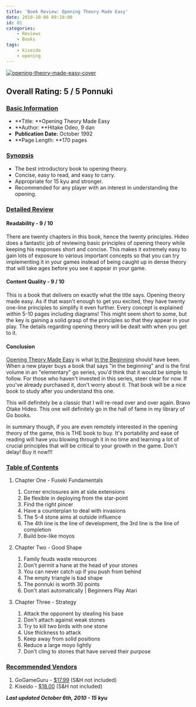 ```yaml
---
title: 'Book Review: Opening Theory Made Easy'
date: 2010-10-06 09:10:00
id: 81
categories:
	- Reviews
	- Books
tags:
	- kiseido
	- opening
---
```


[![opening-theory-made-easy-cover](http://www.bengozen.com/wp-content/uploads/2010/10/opening-theory-made-easy-cover.jpg)](http://www.bengozen.com/wp-content/uploads/2010/10/opening-theory-made-easy-cover.jpg)

## Overall Rating: 5 / 5 Ponnuki

### <span style="text-decoration: underline;">Basic Information</span>

*   **Title: **Opening Theory Made Easy
*   **Author: **Hitake Odeo, 9 dan
*   **Publication Date:** October 1992
*   **Page Length: **170 pages

### <span style="text-decoration: underline;">Synopsis</span>

*   The best introductory book to opening theory.
*   Concise, easy to read, and easy to carry.
*   Appropriate for 15 kyu and stronger.
*   Recommended for any player with an interest in understanding the opening.
<div style="text-align: left;"><!--more--></div>

### <span style="text-decoration: underline;">Detailed Review</span>

#### Readability - 9 / 10

There are twenty chapters in this book, hence the twenty principles. Hideo does a fantastic job of reviewing basic principles of opening theory while keeping his responses short and concise. This makes it extremely easy to gain lots of exposure to various important concepts so that you can try implementing it in your games instead of being caught up in dense theory that will take ages before you see it appear in your game.

#### Content Quality - 9 / 10

This is a book that delivers on exactly what the title says. Opening theory made easy. As if that wasn't enough to get you excited, they have twenty one-line principles to simplify it even further. Every concept is explained within 5-10 pages including diagrams! This might seem short to some, but the key is gaining a solid grasp of the principles so that they appear in your play. The details regarding opening theory will be dealt with when you get to it.

#### Conclusion

<span style="text-decoration: underline;">Opening Theory Made Easy</span> is what <span style="text-decoration: underline;">In the Beginning</span> should have been. When a new player buys a book that says "in the beginning" and is the first volume in an "elementary" go series, you'd think that it would be simple to follow. For those who haven't invested in this series, steer clear for now. If you've already purchased it, don't worry about it. That book will be a nice book to study after you understand this one.

This will definitely be a classic that I will re-read over and over again. Bravo Otake Hideo. This one will definitely go in the hall of fame in my library of Go books.

In summary though, if you are even remotely interested in the opening theory of the game, this is THE book to buy. It's portability and ease of reading will have you blowing through it in no time and learning a lot of crucial principles that will be critical to your growth in the game. Don't delay! Buy it now!!!

### <span style="text-decoration: underline;">Table of Contents</span>

1.  Chapter One - Fuseki Fundamentals

	1.  Corner enclosures aim at side extensions
	2.  Be flexible in deploying from the star-point
	3.  Find the right pincer
	4.  Have a counterplan to deal with invasions
	5.  The 5-4 stone aims at outside influence
	6.  The 4th line is the line of development, the 3rd line is the line of completion
	7.  Build box-like moyos

2.  Chapter Two - Good Shape

	1.  Family feuds waste resources
	2.  Don't permit a hane at the head of your stones
	3.  You can never catch up if you push from behind
	4.  The empty triangle is bad shape
	5.  The ponnuki is worth 30 points
	6.  Don't atari automatically | Beginners Play Atari

3.  Chapter Three - Strategy

	1.  Attack the opponent by stealing his base
	2.  Don't attach against weak stones
	3.  Try to kill two birds with one stone
	4.  Use thickness to attack
	5.  Keep away from solid positions
	6.  Reduce a large moyo lightly
	7.  Don't cling to stones that have served their purpose

### <span style="text-decoration: underline;">Recommended Vendors</span>

1.  GoGameGuru - [$17.99](http://shop.gogameguru.com/opening-theory-made-easy/?acc=e4da3b7fbbce2345d7772b0674a318d5 "GoGameGuru Purchase Link for Opening Theory Made Easy") (S&amp;H not included)
2.  Kiseido - [$18.00](http://www.kiseido.com/go_books.htm "Kiseido Purchase Link") (S&amp;H not included)

**_Last updated October 6th, 2010 - 15 kyu_**